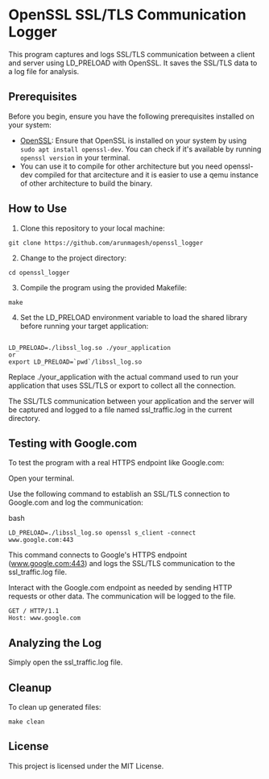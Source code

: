 # OpenSSL SSL/TLS Communication Logger

This program captures and logs SSL/TLS communication between a client and server using LD_PRELOAD with OpenSSL. It saves the SSL/TLS data to a log file for analysis.

## Prerequisites

Before you begin, ensure you have the following prerequisites installed on your system:

- [OpenSSL](https://www.openssl.org/): Ensure that OpenSSL is installed on your system by using `sudo apt install openssl-dev`.  You can check if it's available by running `openssl version` in your terminal.
- You can use it to compile for other architecture but you need openssl-dev compiled for that arcitecture and it is easier to use a qemu instance of other architecture to build the binary. 

## How to Use

1. Clone this repository to your local machine:

```
git clone https://github.com/arunmagesh/openssl_logger
```
   
2. Change to the project directory:

```
cd openssl_logger
```
3. Compile the program using the provided Makefile:


```
make
```
4. Set the LD_PRELOAD environment variable to load the shared library before running your target application:

```

LD_PRELOAD=./libssl_log.so ./your_application
or
export LD_PRELOAD=`pwd`/libssl_log.so
```
Replace ./your_application with the actual command used to run your application that uses SSL/TLS or export to collect all the connection.

The SSL/TLS communication between your application and the server will be captured and logged to a file named ssl_traffic.log in the current directory.

## Testing with Google.com

To test the program with a real HTTPS endpoint like Google.com:

Open your terminal.

Use the following command to establish an SSL/TLS connection to Google.com and log the communication:

bash
```
LD_PRELOAD=./libssl_log.so openssl s_client -connect www.google.com:443
```

This command connects to Google's HTTPS endpoint (www.google.com:443) and logs the SSL/TLS communication to the ssl_traffic.log file.

Interact with the Google.com endpoint as needed by sending HTTP requests or other data. The communication will be logged to the file.
```
GET / HTTP/1.1
Host: www.google.com
```


## Analyzing the Log

Simply open the ssl_traffic.log file.

## Cleanup

To clean up generated files:

```
make clean
```
## License

This project is licensed under the MIT License.
